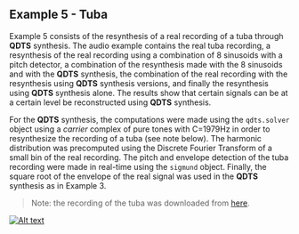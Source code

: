 ## Example 5 - Tuba

Example 5 consists of the resynthesis of a real recording of a tuba through **QDTS** synthesis. The audio example contains 
the real tuba recording, a resynthesis of the real recording using a combination of 8 sinusoids with a pitch detector, 
a combination of the resynthesis made with the 8 sinusoids and with the **QDTS** synthesis, the combination of the real 
recording with the resynthesis using **QDTS** synthesis versions, and finally the resynthesis using **QDTS** synthesis alone. 
The results show that certain signals can be at a certain level be reconstructed using **QDTS** synthesis.

For the **QDTS** synthesis, the computations were made using the `qdts.solver` object using a _carrier_ complex 
of pure tones with C=1979Hz in order to resynthesize the recording of a tuba (see note below). The harmonic distribution 
was precomputed using the Discrete Fourier Transform of a small bin of the real recording. The pitch and envelope detection 
of the tuba recording were made in real-time using the `sigmund` object. Finally, the square root of the envelope of the 
real signal was used in the **QDTS** synthesis as in Example 3.

>Note: the recording of the tuba was downloaded from [here](https://freesound.org/people/josemdavid/sounds/406607/).

[![Alt text](https://i3.ytimg.com/vi/UodLZ9XQ_S0/maxresdefault.jpg)](https://youtu.be/UodLZ9XQ_S0)
